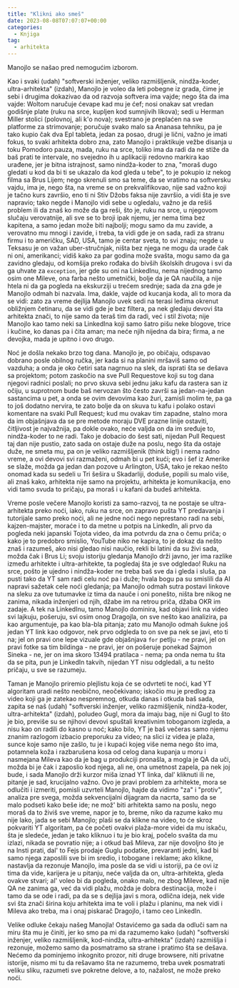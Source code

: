 ```yaml
---
title: "Klikni ako smeš"
date: 2023-08-08T07:07:07+00:00
categories:
  - Knjiga
tag:
  - arhitekta
---
```


Manojlo se našao pred nemogućim izborom.

<!--more-->

Kao i svaki (udah) "softverski inženjer, veliko razmišljenik, nindža-koder, ultra-arhitekta" (izdah), Manojlo je voleo da leti pobegne iz grada, čime je sebi i drugima dokazivao da od razvoja softvera ima vajde; nego šta da ima vajde: Woltom naručuje ćevape kad mu je ćef; nosi onakav sat vredan godišnje plate (ruku na srce, kupljen kod sumnjivih likova); sedi u Herman Miller stolici (polovnoj, ali k'o nova); svestrano je preplaćen na sve platforme za strimovanje; poručuje svako malo sa Ananasa tehniku, pa je tako kupio čak dva Epl tableta, jedan za posao, drugi je lični, važno je imati fokus, to svaki arhitekta dobro zna, zato Manojlo i praktikuje vežbe disanja u toku Pomodoro pauza, mada, ruku na srce, toliko ima da radi da ne stiže da baš prati te intervale, no svejedno ih u aplikaciji redovno markira kao urađene, jer je bitna istrajnost, samo nindža-koder to zna, "moraš dugo gledati u kod da bi ti se ukazalo da kod gleda u tebe", to je pokupio iz nekog filma sa Brus Lijem; nego skrenuli smo sa teme, da se vratimo na softversku vajdu, ima je, nego šta, na vreme se on prekvalifikovao, nije sad važno koji je tačno kurs završio, eno ti ni Stiv Džobs faksa nije završio, a vidi šta je sve napravio; tako negde i Manojlo vidi sebe u ogledalu, važno je da rešiš problem ili da znaš ko može da ga reši, što je, ruku na srce, u njegovom slučaju verovatnije, ali sve se to broji ipak njemu, jer nema tima bez kapitena, a samo jedan može biti najbolji; mogu samo da mu zavide, a verovatno mu mnogi i zavide, i treba, ta vidi gde je on sada, radi za stranu firmu i to američku, SAD, USA, tamo je centar sveta, to svi znaju; negde u Teksasu je on važan uber-stručnjak, ništa bez njega ne mogu da urade čak ni oni, amerikanci; vidiš kako za par godina može svašta, mogu samo da ga zavidno gledaju, od komšija preko rođaka do bivših školskih drugova i svi da ga uhvate za `exception`, jer gde su oni na LinkedInu, nema nijednog tamo osim one Mileve, ona farba nešto umetnički, bolje da je QA naučila, a nije htela ni da ga pogleda na ekskurziji u trećem srednje; sada da zna gde je Manojlo odmah bi nazvala. Ima, dakle, vajde od kucanja koda, ali to mora da se vidi: zato za vreme dejlija Manojlo uvek sedi na terasi leđima okrenut obližnjem četinaru, da se vidi gde je bez filtera, pa nek gledaju devovi šta arhitekta znači, to nije samo da teraš tim da radi, već i stil života; nije Manojlo kao tamo neki sa LinkedIna koji samo šatro pišu neke blogove, trice i kučine, ko danas pa i čita aman; ma neće njih nijedna da bira; firma, a ne devojka, mada je upitno i ovo drugo.

Noć je došla nekako brzo tog dana. Manojlo je, po običaju, odspavao dobrano posle obilnog ručka, jer kada si na planini mršaviš samo od vazduha; a onda je oko četiri sata nagrnuo na slek, da isprati šta se dešava sa projektom; potom zaskočio na sve Pull Requestove koji su tog dana njegovi radnici poslali; no prvo skuva sebi jednu jaku kafu da rastera san iz očiju, u suprotnom bude baš nervozan što često završi sa jedan-na-jedan sastancima u pet, a onda se ovim devovima kao žuri, zamisli molim te, pa ga to još dodatno nervira, te zato bolje da on skuva tu kafu i polako ostavi komentare na svaki Pull Request; kud mu ovakav tim zapadne, stalno mora da im objašnjava da se pre metode moraju DVE prazne linije ostaviti, čitljivost je najvažnija, pa dokle ovako, neće valjda on da im sređuje to, nindža-koder to ne radi. Tako je dobacio do šest sati, nijedan Pull Request taj dan nije pustio, zato sada on ostaje duže na poslu, nego šta da ostaje duže, ne smeta mu, pa on je veliko razmišljenik (think big!) i nema radno vreme, a ovi devovi svi razmaženi, odmah bi u pet kući; evo i šef iz Amerike se slaže, možda ga jedan dan pozove u Arlington, USA, tako je rekao nešto onomad kada su sedeli u Tri šešira u Skadarliji, doduše, popili su malo više, ali znaš kako, arhitekta nije samo na projektu, arhitekta je komunikacija, eno vidi tamo svuda to pričaju, pa moraš i u kafani da budeš arhitekta.

Vreme posle večere Manojlo koristi za samo-razvoj, ta ne postaje se ultra-arhitekta preko noći, iako, ruku na srce, on zapravo pušta YT predavanja i tutorijale samo preko noći, ali ne jedne noći nego neprestano radi na sebi, kajzen-majster, moraće i to da metne u potpis na LinkedIn, ali prvo da pogleda neki japanski Tojota video, da ima potvrdu da zna o čemu priča; o kako je to predobro smislio, YouTube niko ne kapira, to je dokaz da nešto znaš i razumeš, ako nisi gledao nisi naučio, rekli bi latini da su živi sada, možda čak i Brus Li; svoju istoriju gledanja Manojlo drži javno, jer ima razlike između arhitekte i ultra-arhitekte, ta pogledaj šta je sve odgledao! Ruku na srce, pošto je ujedno i nindža-koder ne treba baš sve da i gleda i sluša, pa pusti tako da YT sam radi celu noć pa i duže; hvala bogu pa su smislili da AI napravi sažetak cele noći gledanja; pa Manojlo odmah sutra postavi linkove na sleku za ove tutumavke iz tima da nauče i oni ponešto, ništa bre nikog ne zanima, nikada inženjeri od njih, džabe im na retrou priča, džaba OKR im zadaje. A tek na LinkedInu, tamo Manojlo dominira, kad objavi link na video svi lajkuju, pošeruju, svi osim onog Dragojla, on sve nešto kao analizira, pa kao argumentuje, pa kao bla-bla pitanja; zato mu Manojlo odmah šukne još jedan YT link kao odgovor, nek prvo odgleda to on sve pa nek se javi, eto ti na; jel on pravi one lepe vizuale gde objašnjava `for` petlju - ne pravi, jel on pravi fotke sa tim bildinga - ne pravi, jer on pošeruje ponekad Sajmon Sineka - ne, jer on ima skoro 13494 pratilaca - nema; pa onda nema tu šta da se pita, pun je LinkedIn takvih, nijedan YT nisu odgledali, a tu nešto pričaju, u sve se razumeju.

Taman je Manojlo priremio plejlistu koja će se odvrteti te noći, kad YT algoritam uradi nešto neobično, neočekivano; iskočio mu je predlog za video koji ga je zatekao nespremnog, otkuda danas i otkuda baš sada, zapita se naš (udah) "softverski inženjer, veliko razmišljenik, nindža-koder, ultra-arhitekta" (izdah), poludeo Gugl, mora da imaju bag, nije ni Gugl to što je bio, previše su se njihovi devovi spuštali kreativnim toboganom izgleda, a nisu kao on radili do kasno u noć; kako bilo, YT je baš večeras samo njemu znanim razlogom izbacio preporuku za video; na slici iz videa je plaža, sunce koje samo nije zašlo, tu je i kupaći kojeg više nema nego što ima, potamnela koža i razbarušena kosa od celog dana kupanja u moru i nasmejana Mileva kao da je bag u produkciji pronašla, a mogla je QA da uči, možda bi je čak i zaposlio kod njega, ali ne, ona umetnost zapela, pa nek joj bude, i sada Manojlo drži kurzor miša iznad YT linka, dal' kliknuti ili ne, pitanje je sad, krucijalno važno. Ovo je pravi problem za arhitekte, mora se odlučiti i izmeriti, pomisli uzvrteli Manojlo, hajde da vidimo "za" i "protiv", analiza pre svega, možda sekvencijalni dijagram da nacrta, samo da se malo podseti kako beše ide; ne mož' biti arhitekta samo na poslu, nego moraš da to živiš sve vreme, napor je to, breme, niko da razume kako mu nije lako, jada se sebi Manojlo; plaši se da klikne na video, to će skroz pokvariti YT algoritam, pa će početi ovakvi plaža-more videi da mu iskaču, šta je sledeće, jedan je tako kliknuo i tu je bio kraj, počelo svašta da mu izlazi, nikada se povratio nije; a i otkud baš Mileva, zar nije dovoljno što je na Insti prati, dal' to Fejs prodaje Guglu podatke, prevaranti jedni, kad bi samo njega zaposlili sve bi im sredio, i tobogane i reklame; ako klikne, nastavlja da rezonuje Manojlo, ima posle da se vidi u istoriji, pa će ovi iz tima da vide, karijera je u pitanju, neće valjda da on, ultra-arhitekta, gleda ovakve stvari; al' voleo bi da pogleda, onako malo, ne zbog Mileve, kad nije QA ne zanima ga, već da vidi plažu, možda je dobra destinacija, može i tamo da se ode i radi, pa da se s dejlija javi s mora, odlična ideja, nek vide svi šta znači širina koju arhitekta ima te voli i plažu i planinu, ma nek vidi i Mileva ako treba, ma i onaj piskarač Dragojlo, i tamo ceo LinkedIn.

Velike odluke čekaju našeg Manojla! Ostavićemo ga sada da odluči sam na miru šta mu je činiti, jer ko smo pa mi da razumemo kako (udah) "softverski inženjer, veliko razmišljenik, kod-nindža, ultra-arhitekta" (izdah) razmišlja i rezonuje, možemo samo da posmatramo sa strane i pratimo šta se dešava. Nećemo da pominjemo inkognito prozor, niti druge browsere, niti privatne istorije, nismo mi tu da rešavamo šta ne razumemo, treba uvek posmatrati veliku sliku, razumeti sve pokretne delove, a to, nažalost, ne može preko noći.